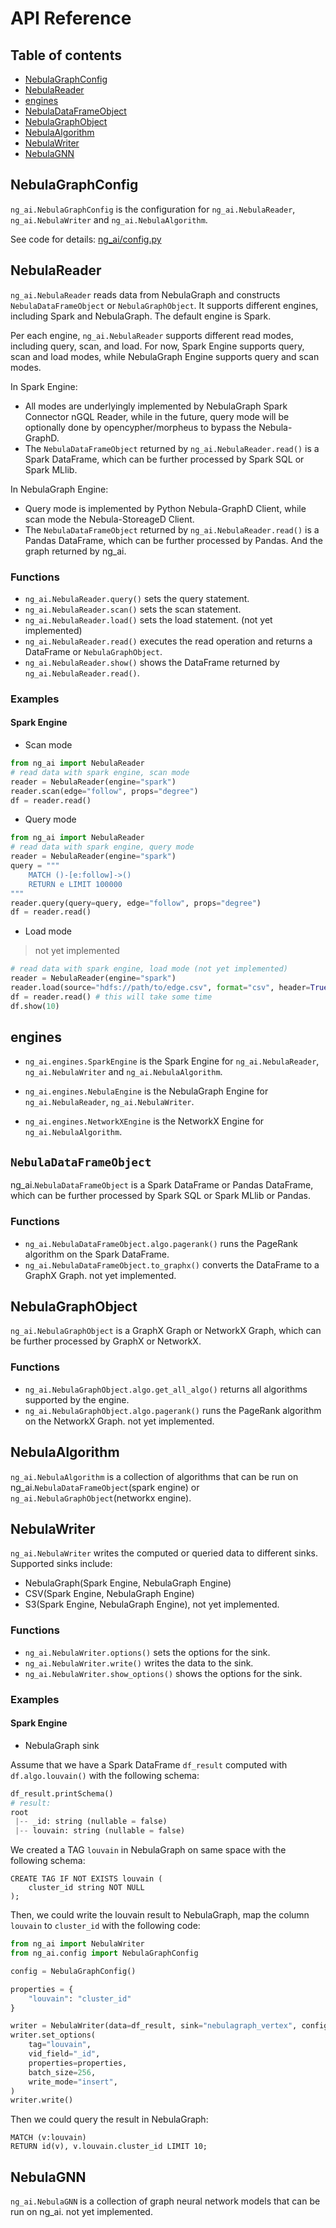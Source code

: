 # API Reference

## Table of contents

- [NebulaGraphConfig](#NebulaGraphConfig)
- [NebulaReader](#NebulaReader)
- [engines](#engines)
- [NebulaDataFrameObject](#NebulaDataFrameObject)
- [NebulaGraphObject](#NebulaGraphObject)
- [NebulaAlgorithm](#NebulaAlgorithm)
- [NebulaWriter](#NebulaWriter)
- [NebulaGNN](#NebulaGNN)

## NebulaGraphConfig

`ng_ai.NebulaGraphConfig` is the configuration for `ng_ai.NebulaReader`, `ng_ai.NebulaWriter` and `ng_ai.NebulaAlgorithm`.

See code for details: [ng_ai/config.py](../ng_ai/config.py)

## NebulaReader

`ng_ai.NebulaReader` reads data from NebulaGraph and constructs `NebulaDataFrameObject` or `NebulaGraphObject`.
It supports different engines, including Spark and NebulaGraph. The default engine is Spark.

Per each engine, `ng_ai.NebulaReader` supports different read modes, including query, scan, and load.
For now, Spark Engine supports query, scan and load modes, while NebulaGraph Engine supports query and scan modes.

In Spark Engine:
- All modes are underlyingly implemented by NebulaGraph Spark Connector nGQL Reader, while in the future, query mode will be optionally done by opencypher/morpheus to bypass the Nebula-GraphD.
- The `NebulaDataFrameObject` returned by `ng_ai.NebulaReader.read()` is a Spark DataFrame, which can be further processed by Spark SQL or Spark MLlib.

In NebulaGraph Engine:
- Query mode is implemented by Python Nebula-GraphD Client, while scan mode the Nebula-StoreageD Client.
- The `NebulaDataFrameObject` returned by `ng_ai.NebulaReader.read()` is a Pandas DataFrame, which can be further processed by Pandas. And the graph returned by ng_ai.

### Functions

- `ng_ai.NebulaReader.query()` sets the query statement.
- `ng_ai.NebulaReader.scan()` sets the scan statement.
- `ng_ai.NebulaReader.load()` sets the load statement. (not yet implemented)
- `ng_ai.NebulaReader.read()` executes the read operation and returns a DataFrame or `NebulaGraphObject`.
- `ng_ai.NebulaReader.show()` shows the DataFrame returned by `ng_ai.NebulaReader.read()`.

### Examples

#### Spark Engine

- Scan mode

```python
from ng_ai import NebulaReader
# read data with spark engine, scan mode
reader = NebulaReader(engine="spark")
reader.scan(edge="follow", props="degree")
df = reader.read()
```

- Query mode

```python
from ng_ai import NebulaReader
# read data with spark engine, query mode
reader = NebulaReader(engine="spark")
query = """
    MATCH ()-[e:follow]->()
    RETURN e LIMIT 100000
"""
reader.query(query=query, edge="follow", props="degree")
df = reader.read()
```

- Load mode

> not yet implemented

```python
# read data with spark engine, load mode (not yet implemented)
reader = NebulaReader(engine="spark")
reader.load(source="hdfs://path/to/edge.csv", format="csv", header=True, schema="src: string, dst: string, rank: int")
df = reader.read() # this will take some time
df.show(10)
```

## engines

- `ng_ai.engines.SparkEngine` is the Spark Engine for `ng_ai.NebulaReader`, `ng_ai.NebulaWriter` and `ng_ai.NebulaAlgorithm`.

- `ng_ai.engines.NebulaEngine` is the NebulaGraph Engine for `ng_ai.NebulaReader`, `ng_ai.NebulaWriter`.

- `ng_ai.engines.NetworkXEngine` is the NetworkX Engine for `ng_ai.NebulaAlgorithm`.

## `NebulaDataFrameObject`

ng_ai.`NebulaDataFrameObject` is a Spark DataFrame or Pandas DataFrame, which can be further processed by Spark SQL or Spark MLlib or Pandas.

### Functions

- `ng_ai.NebulaDataFrameObject.algo.pagerank()` runs the PageRank algorithm on the Spark DataFrame.
- `ng_ai.NebulaDataFrameObject.to_graphx()` converts the DataFrame to a GraphX Graph. not yet implemented.

## NebulaGraphObject

`ng_ai.NebulaGraphObject` is a GraphX Graph or NetworkX Graph, which can be further processed by GraphX or NetworkX.

### Functions

- `ng_ai.NebulaGraphObject.algo.get_all_algo()` returns all algorithms supported by the engine.
- `ng_ai.NebulaGraphObject.algo.pagerank()` runs the PageRank algorithm on the NetworkX Graph. not yet implemented.

## NebulaAlgorithm

`ng_ai.NebulaAlgorithm` is a collection of algorithms that can be run on ng_ai.`NebulaDataFrameObject`(spark engine) or `ng_ai.NebulaGraphObject`(networkx engine).

## NebulaWriter

`ng_ai.NebulaWriter` writes the computed or queried data to different sinks.
Supported sinks include:
- NebulaGraph(Spark Engine, NebulaGraph Engine)
- CSV(Spark Engine, NebulaGraph Engine)
- S3(Spark Engine, NebulaGraph Engine), not yet implemented.

### Functions

- `ng_ai.NebulaWriter.options()` sets the options for the sink.
- `ng_ai.NebulaWriter.write()` writes the data to the sink.
- `ng_ai.NebulaWriter.show_options()` shows the options for the sink.

### Examples

#### Spark Engine

- NebulaGraph sink

Assume that we have a Spark DataFrame `df_result` computed with `df.algo.louvain()` with the following schema:

```python
df_result.printSchema()
# result:
root
 |-- _id: string (nullable = false)
 |-- louvain: string (nullable = false)
```

We created a TAG `louvain` in NebulaGraph on same space with the following schema:

```ngql
CREATE TAG IF NOT EXISTS louvain (
    cluster_id string NOT NULL
);
```

Then, we could write the louvain result to NebulaGraph, map the column `louvain` to `cluster_id` with the following code:

```python
from ng_ai import NebulaWriter
from ng_ai.config import NebulaGraphConfig

config = NebulaGraphConfig()

properties = {
    "louvain": "cluster_id"
}

writer = NebulaWriter(data=df_result, sink="nebulagraph_vertex", config=config, engine="spark")
writer.set_options(
    tag="louvain",
    vid_field="_id",
    properties=properties,
    batch_size=256,
    write_mode="insert",
)
writer.write()
```

Then we could query the result in NebulaGraph:

```cypher
MATCH (v:louvain)
RETURN id(v), v.louvain.cluster_id LIMIT 10;
```


## NebulaGNN

`ng_ai.NebulaGNN` is a collection of graph neural network models that can be run on ng_ai. not yet implemented.
